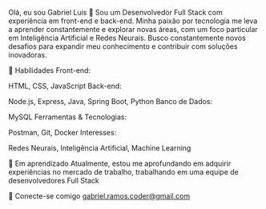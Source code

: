 Olá, eu sou Gabriel Luis 👋
Sou um Desenvolvedor Full Stack com experiência em front-end e back-end. Minha paixão por tecnologia me leva a aprender constantemente e explorar novas áreas, com um foco particular em Inteligência Artificial e Redes Neurais. Busco constantemente novos desafios para expandir meu conhecimento e contribuir com soluções inovadoras.

🚀 Habilidades
Front-end:

HTML, CSS, JavaScript
Back-end:

Node.js, Express, Java, Spring Boot, Python
Banco de Dados:

MySQL
Ferramentas & Tecnologias:

Postman, Git, Docker
Interesses:

Redes Neurais, Inteligência Artificial, Machine Learning

🌱 Em aprendizado
Atualmente, estou me aprofundando em adquirir experiências no mercado de trabalho, trabalhando em uma equipe de desenvolvedores Full Stack

💬 Conecte-se comigo
gabriel.ramos.coder@gmail.com

